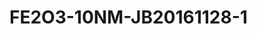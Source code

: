 <a name="material" />

# FE2O3-10NM-JB20161128-1
<script type="application/ld+json">
  {
    "@context": "https://schema.org/",
    "@type": "ChemicalSubstance",
    "http://purl.org/dc/terms/conformsTo":
      {
        "@type": "CreativeWork",
        "@id": "https://bioschemas.org/profiles/ChemicalSubstance/0.4-RELEASE/"
      },
    "@id": "https://egonw.github.io/nanowiki/nanowiki498.html#material",
    "name": "FE2O3-10NM-JB20161128-1",
    "sameAs: "http://127.0.0.1/mediawiki/index.php/Special:URIResolver/FE2O3-2D10NM-2DJB20161128-2D1"
  }
</script>

